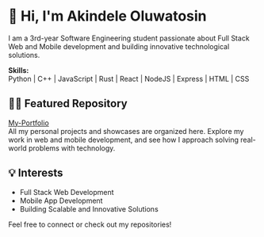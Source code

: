 # 👋 Hi, I'm Akindele Oluwatosin

I am a 3rd-year Software Engineering student passionate about Full Stack Web and Mobile development and building innovative technological solutions.

**Skills:**  
Python | C++ | JavaScript | Rust | React | NodeJS | Express | HTML | CSS

## 👨‍💻 Featured Repository

[My-Portfolio](https://github.com/Gtosin99/My-Portfolio)  
All my personal projects and showcases are organized here. Explore my work in web and mobile development, and see how I approach solving real-world problems with technology.

## 💡 Interests

- Full Stack Web Development
- Mobile App Development
- Building Scalable and Innovative Solutions

Feel free to connect or check out my repositories!
